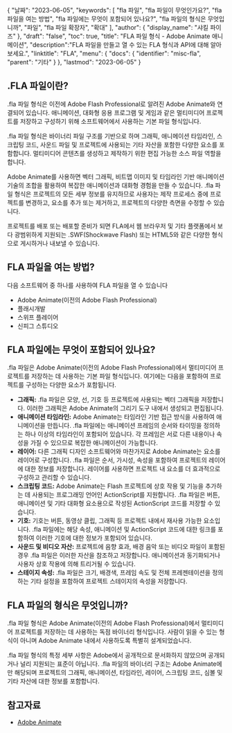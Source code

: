 {
"날짜": "2023-06-05",
  "keywords": [
"fla 파일",
"fla 파일이 무엇인가요?",
"fla 파일을 여는 방법",
"fla 파일에는 무엇이 포함되어 있나요?",
"fla 파일의 형식은 무엇입니까",
"파일",
"fla 파일 확장자",
"확대"
],
  "author": {
"display_name": "샤킬 파이즈"
},
"draft": "false",
"toc": true,
"title": "FLA 파일 형식 - Adobe Animate 애니메이션",
  "description":"FLA 파일을 만들고 열 수 있는 FLA 형식과 API에 대해 알아보세요.",
"linktitle": "FLA",
  "menu": {
    "docs": {
      "identifier": "misc-fla",
"parent": "기타"
}
},
"lastmod": "2023-06-05"
}

## .FLA 파일이란?

.fla 파일 형식은 이전에 Adobe Flash Professional로 알려진 Adobe Animate와 연결되어 있습니다. 애니메이션, 대화형 응용 프로그램 및 게임과 같은 멀티미디어 프로젝트를 저장하고 구성하기 위해 소프트웨어에서 사용하는 기본 파일 형식입니다.

.fla 파일 형식은 바이너리 파일 구조를 기반으로 하며 그래픽, 애니메이션 타임라인, 스크립팅 코드, 사운드 파일 및 프로젝트에 사용되는 기타 자산을 포함한 다양한 요소를 포함합니다. 멀티미디어 콘텐츠를 생성하고 제작하기 위한 편집 가능한 소스 파일 역할을 합니다.

Adobe Animate를 사용하면 벡터 그래픽, 비트맵 이미지 및 타임라인 기반 애니메이션 기술의 조합을 활용하여 복잡한 애니메이션과 대화형 경험을 만들 수 있습니다. .fla 파일 형식은 프로젝트의 모든 세부 정보를 유지하므로 사용자는 제작 프로세스 중에 프로젝트를 변경하고, 요소를 추가 또는 제거하고, 프로젝트의 다양한 측면을 수정할 수 있습니다.

프로젝트를 배포 또는 배포할 준비가 되면 FLA에서 웹 브라우저 및 기타 플랫폼에서 보다 광범위하게 지원되는 .SWF(Shockwave Flash) 또는 HTML5와 같은 다양한 형식으로 게시하거나 내보낼 수 있습니다.

## FLA 파일을 여는 방법?

다음 소프트웨어 중 하나를 사용하여 FLA 파일을 열 수 있습니다

- Adobe Animate(이전의 Adobe Flash Professional)
- 플래시개발
- 스위프 플레이어
- 신피그 스튜디오

## FLA 파일에는 무엇이 포함되어 있나요?

.fla 파일은 Adobe Animate(이전의 Adobe Flash Professional)에서 멀티미디어 프로젝트를 저장하는 데 사용하는 기본 파일 형식입니다. 여기에는 다음을 포함하여 프로젝트를 구성하는 다양한 요소가 포함됩니다.

- **그래픽:** .fla 파일은 모양, 선, 기호 등 프로젝트에 사용되는 벡터 그래픽을 저장합니다. 이러한 그래픽은 Adobe Animate의 그리기 도구 내에서 생성되고 편집됩니다.
- **애니메이션 타임라인:** Adobe Animate는 타임라인 기반 접근 방식을 사용하여 애니메이션을 만듭니다. .fla 파일에는 애니메이션 프레임의 순서와 타이밍을 정의하는 하나 이상의 타임라인이 포함되어 있습니다. 각 프레임은 서로 다른 내용이나 속성을 가질 수 있으므로 복잡한 애니메이션이 가능합니다.
- **레이어:** 다른 그래픽 디자인 소프트웨어와 마찬가지로 Adobe Animate는 요소를 레이어로 구성합니다. .fla 파일은 순서, 가시성, 속성을 포함하여 프로젝트의 레이어에 대한 정보를 저장합니다. 레이어를 사용하면 프로젝트 내 요소를 더 효과적으로 구성하고 관리할 수 있습니다.
- **스크립팅 코드:** Adobe Animate는 Flash 프로젝트에 상호 작용 및 기능을 추가하는 데 사용되는 프로그래밍 언어인 ActionScript를 지원합니다. .fla 파일은 버튼, 애니메이션 및 기타 대화형 요소용으로 작성된 ActionScript 코드를 저장할 수 있습니다.
- **기호:** 기호는 버튼, 동영상 클립, 그래픽 등 프로젝트 내에서 재사용 가능한 요소입니다. .fla 파일에는 해당 속성, 애니메이션 및 ActionScript 코드에 대한 링크를 포함하여 이러한 기호에 대한 정보가 포함되어 있습니다.
- **사운드 및 비디오 자산:** 프로젝트에 음향 효과, 배경 음악 또는 비디오 파일이 포함된 경우 .fla 파일은 이러한 자산을 참조하고 저장합니다. 애니메이션과 동기화되거나 사용자 상호 작용에 의해 트리거될 수 있습니다.
- **스테이지 속성:** .fla 파일은 크기, 배경색, 프레임 속도 및 전체 프레젠테이션을 정의하는 기타 설정을 포함하여 프로젝트 스테이지의 속성을 저장합니다.

## FLA 파일의 형식은 무엇입니까?

.fla 파일 형식은 Adobe Animate(이전의 Adobe Flash Professional)에서 멀티미디어 프로젝트를 저장하는 데 사용하는 독점 바이너리 형식입니다. 사람이 읽을 수 있는 형식이 아니며 Adobe Animate 내에서 사용하도록 특별히 설계되었습니다.

.fla 파일 형식의 특정 세부 사항은 Adobe에서 공개적으로 문서화하지 않았으며 공개되거나 널리 지원되는 표준이 아닙니다. .fla 파일의 바이너리 구조는 Adobe Animate에만 해당되며 프로젝트의 그래픽, 애니메이션, 타임라인, 레이어, 스크립팅 코드, 심볼 및 기타 자산에 대한 정보를 포함합니다.

## 참고자료
* [Adobe Animate](https://en.wikipedia.org/wiki/Adobe_Animate)

